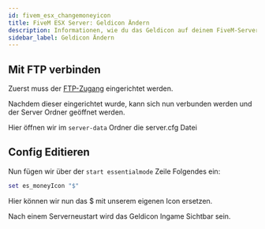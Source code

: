 ```yaml
---
id: fivem_esx_changemoneyicon
title: FiveM ESX Server: Geldicon Ändern
description: Informationen, wie du das Geldicon auf deinem FiveM-Server mit ESX von ZAP-Hosting ändern kannst - ZAP-Hosting.com Dokumentationen
sidebar_label: Geldicon Ändern
---
```


## Mit FTP verbinden

Zuerst muss der [FTP-Zugang](gameserver_ftpaccess.md) eingerichtet werden.

Nachdem dieser eingerichtet wurde, kann sich nun verbunden werden und der Server Ordner geöffnet werden.

Hier öffnen wir im `server-data` Ordner die server.cfg Datei

## Config Editieren

Nun fügen wir über der `start essentialmode` Zeile Folgendes ein:

```Lua
set es_moneyIcon "$"
```

Hier können wir nun das $ mit unserem eigenen Icon ersetzen.


Nach einem Serverneustart wird das Geldicon Ingame Sichtbar sein.
